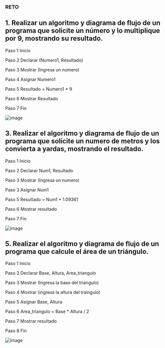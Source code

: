 ### RETO
## 1. Realizar un algoritmo y diagrama de flujo de un programa que solicite un número y lo multiplique por 9, mostrando su resultado.

Paso 1 Inicio

Paso 2 Declarar (Numero1, Resultado)

Paso 3 Mostrar (Ingresa un numero)

Paso 4 Asignar Numero1

Paso 5 Resultado = Numero1 * 9

Paso 6 Mostrar Resultado

Paso 7 Fin

![image](https://user-images.githubusercontent.com/101203621/158641870-a260e219-ec6a-4894-a414-546106b5e0cd.png)

## 3. Realizar el algoritmo y diagrama de flujo de un programa que solicite un numero de metros y los convierta a yardas, mostrando el resultado.

Paso 1 Inicio

Paso 2 Declarar Num1,  Resultado

Paso 3 Mostrar (Ingresa un numero)

Paso 3 Asignar Num1

Paso 5 Resultado = Num1 * 1.09361

Paso 6 Mostrar resultado

Paso 7 Fin

![image](https://user-images.githubusercontent.com/101203621/158642382-62a96287-de6a-41fc-9045-d0f9e1fca1a5.png)

## 5. Realizar el algoritmo y diagrama de flujo de un programa que calcule el área de un triángulo.

Paso 1 Inicio

Paso 2 Declarar Base, Altura, Area_triangulo

Paso 3 Mostrar (Ingresa la base del triangulo)

Paso 4 Mostrar (ingresa la altura del traingulo)

Paso 5 Asignar Base, Altura

Paso 6 Area_triangulo = Base * Altura / 2

Paso 7 Mostrar resultado

Paso 8 Fin

![image](https://user-images.githubusercontent.com/101203621/158644601-67bbceb9-e508-4ab5-bcd1-49ab3c8b120e.png)
